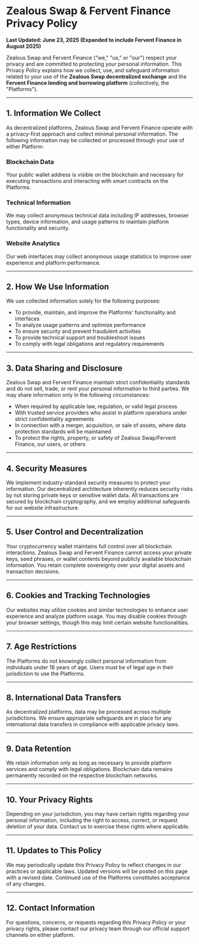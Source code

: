 # Zealous Swap & Fervent Finance Privacy Policy

**Last Updated: June 23, 2025 (Expanded to include Fervent Finance in August 2025)**

Zealous Swap and Fervent Finance ("we," "us," or "our") respect your privacy and are committed to protecting your personal information. This Privacy Policy explains how we collect, use, and safeguard information related to your use of the **Zealous Swap decentralized exchange** and the **Fervent Finance lending and borrowing platform** (collectively, the "Platforms").

---

## 1. Information We Collect

As decentralized platforms, Zealous Swap and Fervent Finance operate with a privacy-first approach and collect minimal personal information. The following information may be collected or processed through your use of either Platform:

### **Blockchain Data**

Your public wallet address is visible on the blockchain and necessary for executing transactions and interacting with smart contracts on the Platforms.

### **Technical Information**

We may collect anonymous technical data including IP addresses, browser types, device information, and usage patterns to maintain platform functionality and security.

### **Website Analytics**

Our web interfaces may collect anonymous usage statistics to improve user experience and platform performance.

---

## 2. How We Use Information

We use collected information solely for the following purposes:

* To provide, maintain, and improve the Platforms' functionality and interfaces
* To analyze usage patterns and optimize performance
* To ensure security and prevent fraudulent activities
* To provide technical support and troubleshoot issues
* To comply with legal obligations and regulatory requirements

---

## 3. Data Sharing and Disclosure

Zealous Swap and Fervent Finance maintain strict confidentiality standards and do not sell, trade, or rent your personal information to third parties. We may share information only in the following circumstances:

* When required by applicable law, regulation, or valid legal process
* With trusted service providers who assist in platform operations under strict confidentiality agreements
* In connection with a merger, acquisition, or sale of assets, where data protection standards will be maintained
* To protect the rights, property, or safety of Zealous Swap/Fervent Finance, our users, or others

---

## 4. Security Measures

We implement industry-standard security measures to protect your information. Our decentralized architecture inherently reduces security risks by not storing private keys or sensitive wallet data. All transactions are secured by blockchain cryptography, and we employ additional safeguards for our website infrastructure.

---

## 5. User Control and Decentralization

Your cryptocurrency wallet maintains full control over all blockchain interactions. Zealous Swap and Fervent Finance cannot access your private keys, seed phrases, or wallet contents beyond publicly available blockchain information. You retain complete sovereignty over your digital assets and transaction decisions.

---

## 6. Cookies and Tracking Technologies

Our websites may utilize cookies and similar technologies to enhance user experience and analyze platform usage. You may disable cookies through your browser settings, though this may limit certain website functionalities.

---

## 7. Age Restrictions

The Platforms do not knowingly collect personal information from individuals under 18 years of age. Users must be of legal age in their jurisdiction to use the Platforms.

---

## 8. International Data Transfers

As decentralized platforms, data may be processed across multiple jurisdictions. We ensure appropriate safeguards are in place for any international data transfers in compliance with applicable privacy laws.

---

## 9. Data Retention

We retain information only as long as necessary to provide platform services and comply with legal obligations. Blockchain data remains permanently recorded on the respective blockchain networks.

---

## 10. Your Privacy Rights

Depending on your jurisdiction, you may have certain rights regarding your personal information, including the right to access, correct, or request deletion of your data. Contact us to exercise these rights where applicable.

---

## 11. Updates to This Policy

We may periodically update this Privacy Policy to reflect changes in our practices or applicable laws. Updated versions will be posted on this page with a revised date. Continued use of the Platforms constitutes acceptance of any changes.

---

## 12. Contact Information

For questions, concerns, or requests regarding this Privacy Policy or your privacy rights, please contact our privacy team through our official support channels on either platform.
